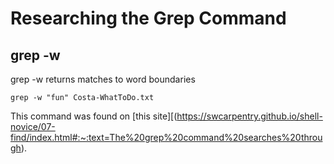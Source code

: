 # Researching the Grep Command 

## grep -w 

grep -w returns matches to word boundaries

    grep -w "fun" Costa-WhatToDo.txt
    
This command was found on [this site][(https://swcarpentry.github.io/shell-novice/07-find/index.html#:~:text=The%20grep%20command%20searches%20through).
